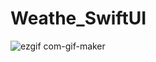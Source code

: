 # Weathe_SwiftUI


![ezgif com-gif-maker](https://user-images.githubusercontent.com/98548733/184503891-379c1ee1-61a7-467b-8304-363f5c779ed6.gif)
